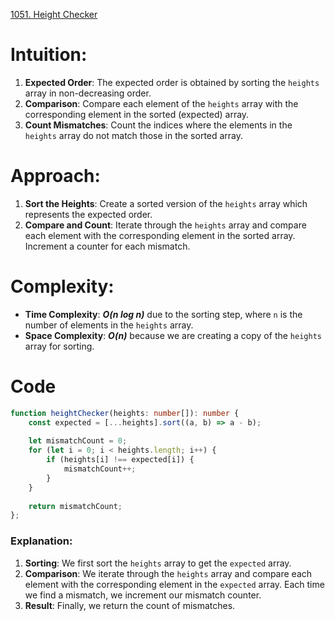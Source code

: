 [1051. Height Checker](https://leetcode.com/problems/height-checker/)

# Intuition:
1. **Expected Order**: The expected order is obtained by sorting the `heights` array in non-decreasing order.
2. **Comparison**: Compare each element of the `heights` array with the corresponding element in the sorted (expected) array.
3. **Count Mismatches**: Count the indices where the elements in the `heights` array do not match those in the sorted array.

# Approach:
1. **Sort the Heights**: Create a sorted version of the `heights` array which represents the expected order.
2. **Compare and Count**: Iterate through the `heights` array and compare each element with the corresponding element in the sorted array. Increment a counter for each mismatch.

# Complexity:
- **Time Complexity**: ***O(n log n)*** due to the sorting step, where `n` is the number of elements in the `heights` array.
- **Space Complexity**: ***O(n)*** because we are creating a copy of the `heights` array for sorting.

# Code
```typescript
function heightChecker(heights: number[]): number {
    const expected = [...heights].sort((a, b) => a - b);
    
    let mismatchCount = 0;
    for (let i = 0; i < heights.length; i++) {
        if (heights[i] !== expected[i]) {
            mismatchCount++;
        }
    }
    
    return mismatchCount;
};

```

### Explanation:
1. **Sorting**: We first sort the `heights` array to get the `expected` array.
2. **Comparison**: We iterate through the `heights` array and compare each element with the corresponding element in the `expected` array. Each time we find a mismatch, we increment our mismatch counter.
3. **Result**: Finally, we return the count of mismatches.